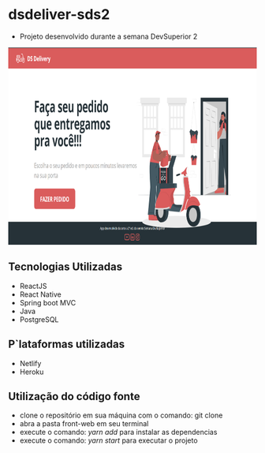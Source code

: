 # dsdeliver-sds2
- Projeto desenvolvido durante a semana DevSuperior 2

<img src="https://github.com/robertsilva4/dsdeliver-sds2/blob/main/deliver.png" width="800" height="400"></img>

## Tecnologias Utilizadas
- ReactJS
- React Native
- Spring boot MVC
- Java
- PostgreSQL

## P`lataformas utilizadas
- Netlify
- Heroku

## Utilização do código fonte
- clone o repositório em sua máquina com o comando: git clone <code></code>
- abra a pasta front-web em seu terminal
- execute o comando: *yarn add* para instalar as dependencias
- execute o comando: *yarn start* para executar o projeto

